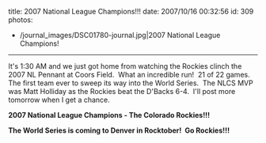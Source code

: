 title: 2007 National League Champions!!!
date: 2007/10/16 00:32:56
id: 309
photos:
- /journal_images/DSC01780-journal.jpg|2007 National League Champions!
---
It's 1:30 AM and we just got home from watching the Rockies clinch the 2007 NL Pennant at Coors Field.  What an incredible run!  21 of 22 games.  The first team ever to sweep its way into the World Series.  The NLCS MVP was Matt Holliday as the Rockies beat the D'Backs 6-4.  I'll post more tomorrow when I get a chance.

**2007 National League Champions - The Colorado Rockies!!!**

**The World Series is coming to Denver in Rocktober!  Go Rockies!!!**